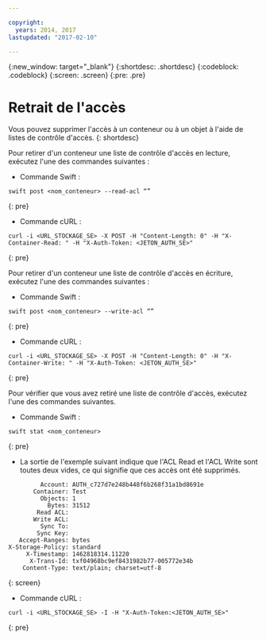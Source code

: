 ```yaml
---

copyright:
  years: 2014, 2017
lastupdated: "2017-02-10"

---
```

{:new_window: target="_blank"}
{:shortdesc: .shortdesc}
{:codeblock: .codeblock}
{:screen: .screen}
{:pre: .pre}


# Retrait de l'accès

Vous pouvez supprimer l'accès à un conteneur ou à un objet à l'aide de listes de contrôle d'accès.
{: shortdesc}

Pour retirer d'un conteneur une liste de contrôle d'accès en lecture, exécutez l'une des commandes suivantes :

* Commande Swift :

```
swift post <nom_conteneur> --read-acl “”
```
{: pre}

* Commande cURL :

```
curl -i <URL_STOCKAGE_SE> -X POST -H "Content-Length: 0" -H "X-Container-Read: " -H "X-Auth-Token: <JETON_AUTH_SE>"
```
{: pre}

Pour retirer d'un conteneur une liste de contrôle d'accès en écriture, exécutez l'une des commandes suivantes :

* Commande Swift :

```
swift post <nom_conteneur> --write-acl “”
```
{: pre}

* Commande cURL :

```
curl -i <URL_STOCKAGE_SE> -X POST -H "Content-Length: 0" -H "X-Container-Write: " -H "X-Auth-Token: <JETON_AUTH_SE>"
```
{: pre}

Pour vérifier que vous avez retiré une liste de contrôle d'accès, exécutez l'une des commandes suivantes.

* Commande Swift :

```
swift stat <nom_conteneur>
```
{: pre}

* La sortie de l'exemple suivant indique que l'ACL Read et l'ACL Write sont toutes deux vides, ce qui signifie que ces accès ont été supprimés.

```
         Account: AUTH_c727d7e248b448f6b268f31a1bd8691e
       Container: Test
         Objects: 1
           Bytes: 31512
        Read ACL:
       Write ACL:
         Sync To:
        Sync Key:
   Accept-Ranges: bytes
X-Storage-Policy: standard
     X-Timestamp: 1462818314.11220
      X-Trans-Id: txf04968bc9ef8431982b77-005772e34b
    Content-Type: text/plain; charset=utf-8
```
{: screen}

* Commande cURL :

```
curl -i <URL_STOCKAGE_SE> -I -H "X-Auth-Token:<JETON_AUTH_SE>"
```
{: pre}
